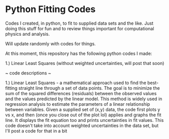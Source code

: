 # Python Fitting Codes
 Codes I created, in python, to fit to supplied data sets and the like. Just doing this stuff for fun and to review things important for computational physics and analysis.

Will update randomly with codes for things.

At this moment, this repository has the following python codes I made:

1.) Linear Least Squares (without weighted uncertainties, will post that soon)




~ code descriptions ~

1.) Linear Least Squares - a mathematical approach used to find the best-fitting straight line through a set of data points. The goal is to minimize the sum of the squared differences (residuals) between the observed values and the values predicted by the linear model. This method is widely used in regression analysis to estimate the parameters of a linear relationship between variables. Given a supplied set of (x,y) data, the code first plots y vs x, and then (once you close out of the plot lol) applies and graphs the fit line. It displays the fit equation too and prints uncertainties in fit values. This code doesn't take into account weighted uncertainties in the data set, but I'll post a code for that in a bit
